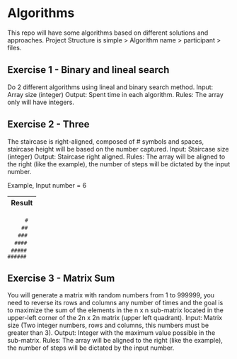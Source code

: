 # Algorithms
This repo will have some algorithms based on different solutions and approaches.
Project Structure is simple > Algorithm name > participant > files.

## Exercise 1 - Binary and lineal search
Do 2 different algorithms using lineal and binary search method.
Input: Array size (integer)
Output: Spent time in each algorithm.
Rules: The array only will have integers.
## Exercise 2 - Three
The staircase is right-aligned, composed of # symbols and spaces, staircase height will be based on the number captured.
Input: Staircase size (integer)
Output: Staircase right aligned.
Rules: The array will be aligned to the right (like the example), the number of steps will be dictated by the input number.

Example, Input number = 6

Result |
------------ |
&nbsp;&nbsp;&nbsp;&nbsp;&nbsp;&nbsp;&nbsp;&nbsp;&nbsp;&nbsp;`#` <br />
&nbsp;&nbsp;&nbsp;&nbsp;&nbsp;&nbsp;&nbsp;&nbsp;`##`<br />
&nbsp;&nbsp;&nbsp;&nbsp;&nbsp;&nbsp;`###`<br />
&nbsp;&nbsp;&nbsp;&nbsp;`####`<br />
&nbsp;&nbsp;`#####`<br />
`######`

## Exercise 3 - Matrix Sum
You will generate a matrix with random numbers from 1 to 999999, you need to reverse its rows and columns any number of times and the goal is to maximize the
sum of the elements in the n x n sub-matrix located in the upper-left corner of the 2n x 2n matrix (upper left quadrant).
Input: Matrix size (Two integer numbers, rows and columns, this numbers must be greater than 3).
Output: Integer with the maximum value possible in the sub-matrix.
Rules: The array will be aligned to the right (like the example), the number of steps will be dictated by the input number.
